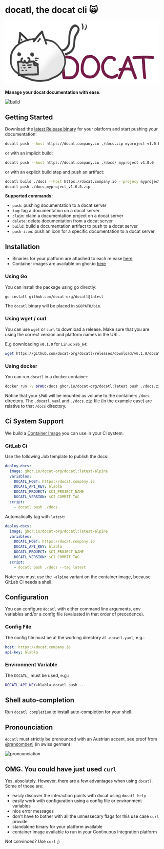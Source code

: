 # docatl, the docat cli 🙀

![docat](https://github.com/docat-org/.github/blob/main/logo.png?raw=true)

**Manage your docat documentation with ease.**

[![build](https://github.com/docat-org/docatl/workflows/Ci/badge.svg)](https://github.com/docat-org/docatl/actions)

## Getting Started

Download the [latest Release binary](https://github.com/docat-org/docatl/releases/latest) for your platform
and start pushing your documentation:

```sh
docatl push --host https://docat.company.io ./docs.zip myproject v1.0.0
```

or with an implicit build:

```sh
docatl push --host https://docat.company.io ./docs/ myproject v1.0.0
```

or with an explicit build step and push an artifact:

```sh
docatl build ./docs --host https://docat.company.io --projecy myproject --version v1.0.0
docatl push ./docs_myproject_v1.0.0.zip
```

**Supported commands:**

* `push`: pushing documentation to a docat server
* `tag`: tag a documentation on a docat server
* `claim`: claim a documentation project on a docat server
* `delete`: delete documentation from a docat server
* `build`: build a documentation artifact to push to a docat server
* `push-icon`: push an icon for a specific documentation to a docat server

## Installation

* Binaries for your platform are attached to each release [here](https://github.com/docat-org/docatl/releases)
* Container images are available on ghcr.io [here](https://github.com/docat-org/docatl/pkgs/container/docatl)

### Using Go

You can install the package using go directly:

```sh
go install github.com/docat-org/docatl@latest
```

The `docatl` binary will be placed in `$GOPATH/bin`.

### Using wget / curl

You can use `wget` or `curl` to download a release.
Make sure that you are using the correct version and platform names in the URL.

E.g downloading `v0.1.0` for `Linux` `x86_64`:
```sh
wget https://github.com/docat-org/docatl/releases/download/v0.1.0/docatl_0.1.0_Linux_x86_64 -O ~/bin/docatl
```

### Using docker

You can run `docatl` in a docker container:

```sh
docker run -v $PWD:/docs ghcr.io/docat-org/docatl:latest push ./docs.zip myproject v1.0.0
```

Notice that your `$PWD` will be mounted as volume to the containers `/docs` directory.
The `.docatl.yaml` and `./docs.zip` file (in the example case) are relative to that `/docs` directory.

## Ci System Support

We build a [Container Image](https://github.com/docat-org/docatl/pkgs/container/docatl) you can use
in your Ci system.

### GitLab Ci

Use the following Job template to publish the docs:

```yaml
deploy-docs:
  image: ghcr.io/docat-org/docatl:latest-alpine
  variables:
    DOCATL_HOST: https://docat.company.io
    DOCATL_API_KEY: blabla
    DOCATL_PROJECT: $CI_PROJECT_NAME
    DOCATL_VERSION: $CI_COMMIT_TAG
  script:
    - docatl push ./docs
```

Automatically tag with `latest`:

```yaml
deploy-docs:
  image: ghcr.io/docat-org/docatl:latest-alpine
  variables:
    DOCATL_HOST: https://docat.company.io
    DOCATL_API_KEY: blabla
    DOCATL_PROJECT: $CI_PROJECT_NAME
    DOCATL_VERSION: $CI_COMMIT_TAG
  script:
    - docatl push ./docs --tag latest
```

Note: you must use the `-alpine` variant on the container image, because GitLab Ci needs a shell.

## Configuration

You can configure `docatl` with either command line arguments, env variables and/or a config file (evaluated in that order of precedence).

### Config File

The config file must be at the working directory at `.docatl.yaml`, e.g.:

```yaml
host: https://docat.company.io
api-key: blabla
```

### Environment Variable

The `DOCATL_` must be used, e.g.:

```sh
DOCATL_API_KEY=blabla docatl push ...
```

## Shell auto-completion

Run `docatl completion` to install auto-completion for your shell.

## Pronounciation

`docatl` must strictly be pronounced with an Austrian accent, see proof from [@randombenj](https://github.com/randombenj) (in swiss german):

![pronounciation](docs/pronounciation.png)

## OMG. You could have just used `curl`

Yes, absolutely. However, there are a few advantages when using `docatl`.
Some of those are:

* easily discover the interaction points with docat using `docatl help`
* easily work with configuration using a config file or environment variables
* nice error messages
* don't have to bother with all the unnessecary flags for this use case `curl` provide
* standalone binary for your platform available
* container image available to run in your Continuous Integration platform

Not convinced? Use `curl` ;)
